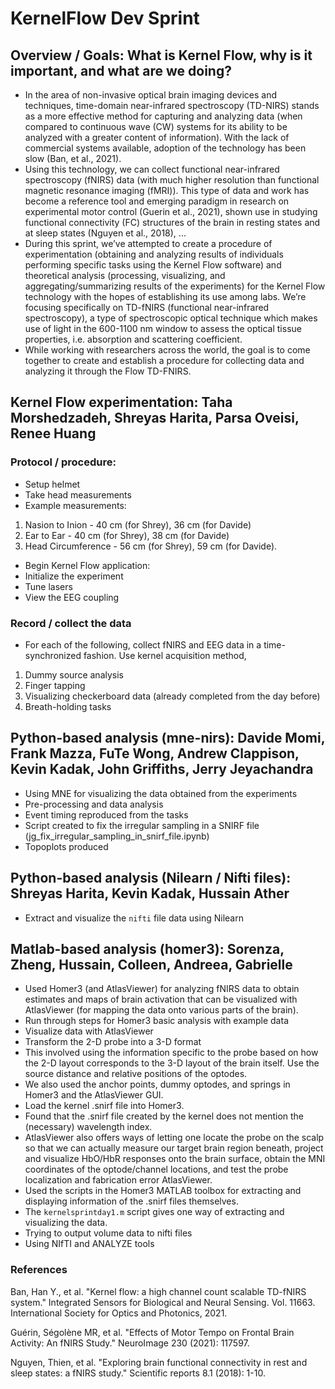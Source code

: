 # KernelFlow Dev Sprint 

## Overview / Goals: What is Kernel Flow, why is it important, and what are we doing? 
* In the area of non-invasive optical brain imaging devices and techniques, time-domain near-infrared spectroscopy (TD-NIRS) stands as a more effective method for capturing and analyzing data (when compared to continuous wave (CW) systems for its ability to be analyzed with a greater content of information). With the lack of commercial systems available, adoption of the technology has been slow (Ban, et al., 2021). 
* Using this technology, we can collect functional near-infrared spectroscopy (fNIRS) data (with much higher resolution than functional magnetic resonance imaging (fMRI)). This type of data and work has become a reference tool and emerging paradigm in research on experimental motor control (Guerin et al., 2021), shown use in studying functional connectivity (FC) structures of the brain in resting states and at sleep states (Nguyen et al., 2018), ...
* During this sprint, we’ve attempted to create a procedure of experimentation (obtaining and analyzing results of individuals performing specific tasks using the Kernel Flow software) and theoretical analysis (processing, visualizing, and aggregating/summarizing results of the experiments) for the Kernel Flow technology with the hopes of establishing its use among labs. We’re focusing specifically on TD-fNIRS (functional near-infrared spectroscopy), a type of spectroscopic optical technique which makes use of light in the 600-1100 nm window to assess the optical tissue properties, i.e. absorption and scattering coefficient.
*  While working with researchers across the world, the goal is to come  together to create and establish a procedure for collecting data and analyzing it through the Flow TD-FNIRS. 
 
## Kernel Flow experimentation: Taha Morshedzadeh, Shreyas Harita, Parsa Oveisi, Renee Huang
### Protocol / procedure:
* Setup helmet 
* Take head measurements
* Example measurements:
1. Nasion to Inion - 40 cm (for Shrey), 36 cm (for Davide)
2. Ear to Ear - 40 cm (for Shrey), 38 cm (for Davide)
3. Head Circumference - 56 cm (for Shrey), 59 cm (for Davide).
* Begin Kernel Flow application: 
* Initialize the experiment
* Tune lasers
* View the EEG coupling

### Record / collect the data
* For each of the following, collect fNIRS and EEG data in a time-synchronized fashion. Use kernel acquisition method, 
1. Dummy source analysis
2. Finger tapping
3. Visualizing checkerboard data (already completed from the day before)
4. Breath-holding tasks

## Python-based analysis (mne-nirs): Davide Momi, Frank Mazza, FuTe Wong, Andrew Clappison, Kevin Kadak, John Griffiths, Jerry Jeyachandra
* Using MNE for visualizing the data obtained from the experiments
* Pre-processing and data analysis
* Event timing reproduced from the tasks 
* Script created to fix the irregular sampling in a SNIRF file (jg_fix_irregular_sampling_in_snirf_file.ipynb) 
* Topoplots produced 

## Python-based analysis (Nilearn / Nifti files): Shreyas Harita, Kevin Kadak, Hussain Ather
* Extract and visualize the `nifti` file data using Nilearn

## Matlab-based analysis (homer3): Sorenza, Zheng, Hussain, Colleen, Andreea, Gabrielle
* Used Homer3 (and AtlasViewer) for analyzing fNIRS data to obtain estimates and maps of brain activation that can be visualized with AtlasViewer (for mapping the data onto various parts of the brain). 
* Run through steps for Homer3 basic analysis with example data
* Visualize data with AtlasViewer 
* Transform the 2-D probe into a 3-D format
* This involved using the information specific to the probe based on how the 2-D layout corresponds to the 3-D layout of the brain itself. Use the source distance and relative positions of the optodes. 
* We also used the anchor points, dummy optodes, and springs in Homer3 and the AtlasViewer GUI. 
* Load the kernel .snirf file into Homer3.
* Found that the .snirf file created by the kernel does not mention the (necessary) wavelength index.
* AtlasViewer also offers ways of letting one locate the probe on the scalp so that we can actually measure our target brain region beneath, project and visualize HbO/HbR responses onto the brain surface, obtain the MNI coordinates of the optode/channel locations, and test the probe localization and fabrication error AtlasViewer. 
* Used the scripts in the Homer3 MATLAB toolbox for extracting and displaying information of the .snirf files themselves. 
* The `kernelsprintday1.m` script gives one way of extracting and visualizing the data. 
* Trying to output volume data to nifti files
* Using NIfTI and ANALYZE tools

### References

Ban, Han Y., et al. "Kernel flow: a high channel count scalable TD-fNIRS system." Integrated Sensors for Biological and Neural Sensing. Vol. 11663. International Society for Optics and Photonics, 2021. 

Guérin, Ségolène MR, et al. "Effects of Motor Tempo on Frontal Brain Activity: An fNIRS Study." NeuroImage 230 (2021): 117597.

Nguyen, Thien, et al. "Exploring brain functional connectivity in rest and sleep states: a fNIRS study." Scientific reports 8.1 (2018): 1-10.
